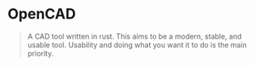 # OpenCAD
> A CAD tool written in rust.
This aims to be a modern, stable, and usable tool.
Usability and doing what you want it to do is the main priority.
